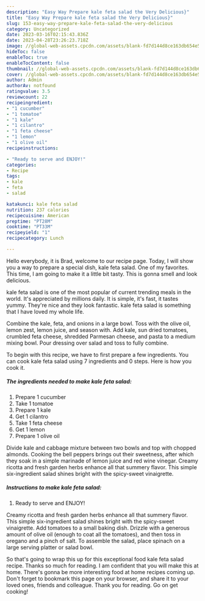 ```yaml
---
description: "Easy Way Prepare kale feta salad the Very Delicious}"
title: "Easy Way Prepare kale feta salad the Very Delicious}"
slug: 153-easy-way-prepare-kale-feta-salad-the-very-delicious
category: Uncategorized
date: 2023-03-16T02:15:43.836Z
date: 2023-04-28T23:26:23.718Z
image: //global-web-assets.cpcdn.com/assets/blank-fd7d144d8ce163db654e5a02c40b08a2775adb7897d16e4062681dc7e1b2800f.png
hideToc: false
enableToc: true
enableTocContent: false
thumbnail: //global-web-assets.cpcdn.com/assets/blank-fd7d144d8ce163db654e5a02c40b08a2775adb7897d16e4062681dc7e1b2800f.png
cover: //global-web-assets.cpcdn.com/assets/blank-fd7d144d8ce163db654e5a02c40b08a2775adb7897d16e4062681dc7e1b2800f.png
author: Admin
authorAv: notfound
ratingvalue: 3.5
reviewcount: 22
recipeingredient:
- "1 cucumber"
- "1 tomatoe"
- "1 kale"
- "1 cilantro"
- "1 feta cheese"
- "1 lemon"
- "1 olive oil"
recipeinstructions:

- "Ready to serve and ENJOY!"
categories:
- Recipe
tags:
- kale
- feta
- salad

katakunci: kale feta salad 
nutrition: 237 calories
recipecuisine: American
preptime: "PT28M"
cooktime: "PT33M"
recipeyield: "1"
recipecategory: Lunch

---
```



Hello everybody, it is Brad, welcome to our recipe page. Today, I will show you a way to prepare a special dish, kale feta salad. One of my favorites. This time, I am going to make it a little bit tasty. This is gonna smell and look delicious.

kale feta salad is one of the most popular of current trending meals in the world. It's appreciated by millions daily. It is simple, it's fast, it tastes yummy. They're nice and they look fantastic. kale feta salad is something that I have loved my whole life.

Combine the kale, feta, and onions in a large bowl. Toss with the olive oil, lemon zest, lemon juice, and season with. Add kale, sun dried tomatoes, crumbled feta cheese, shredded Parmesan cheese, and pasta to a medium mixing bowl. Pour dressing over salad and toss to fully combine.


To begin with this recipe, we have to first prepare a few ingredients. You can cook kale feta salad using 7 ingredients and 0 steps. Here is how you cook it.

<!--inarticleads1-->

##### The ingredients needed to make kale feta salad:

1. Prepare 1 cucumber
1. Take 1 tomatoe
1. Prepare 1 kale
1. Get 1 cilantro
1. Take 1 feta cheese
1. Get 1 lemon
1. Prepare 1 olive oil


Divide kale and cabbage mixture between two bowls and top with chopped almonds. Cooking the bell peppers brings out their sweetness, after which they soak in a simple marinade of lemon juice and red wine vinegar. Creamy ricotta and fresh garden herbs enhance all that summery flavor. This simple six-ingredient salad shines bright with the spicy-sweet vinaigrette. 

<!--inarticleads2-->

##### Instructions to make kale feta salad:


1. Ready to serve and ENJOY!

Creamy ricotta and fresh garden herbs enhance all that summery flavor. This simple six-ingredient salad shines bright with the spicy-sweet vinaigrette. Add tomatoes to a small baking dish. Drizzle with a generous amount of olive oil (enough to coat all the tomatoes), and then toss in oregano and a pinch of salt. To assemble the salad, place spinach on a large serving platter or salad bowl. 

So that's going to wrap this up for this exceptional food kale feta salad recipe. Thanks so much for reading. I am confident that you will make this at home. There's gonna be more interesting food at home recipes coming up. Don't forget to bookmark this page on your browser, and share it to your loved ones, friends and colleague. Thank you for reading. Go on get cooking!
